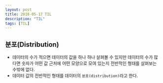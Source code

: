 ```yaml
---
layout: post
title: 2018-05-17 TIL
description: "TIL"
tags: [TIL]
---
```

## 분포(Distribution)

- 데이터의 수가 적으면 데이터의 값을 하나 하나 살펴볼 수 있지만 데이터의 수가 많다면 숫자가 어떤 값 근처에 어떤 모양으로 모여 있는지 전반적인 형태를 살펴보는 수밖에 없다. 
- 데이터 값의 전반적인 형태를 데이터의 `분포(distribution)`라고 한다.